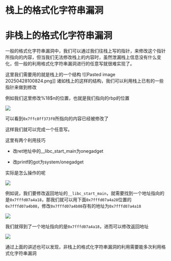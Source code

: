 # 栈上的格式化字符串漏洞

# 非栈上的格式化字符串漏洞
一般的格式化字符串漏洞中，我们可以通过我们往栈上写的指针，来修改这个指针所指向的内容，但当我们无法修改栈上的内容时，虽然泄漏栈上信息没有什么变化，但一般的利用格式化字符串漏洞进行的任意写就很难实现了。

这里我们需要用的就是栈上的一个结构
![[Pasted image 20250428100824.png]]
诸如栈上的这样的结构，我们可以利用栈上已有的一些指针来做到修改

例如我们这里修改%18$n的位置，也就是我们指向的rbp的位置

![](https://hnusec-team.feishu.cn/space/api/box/stream/download/asynccode/?code=NWM2NDk3MTE5ZmMwMzE2ZjUyMTFiMDc0ZjhiYjlkMDZfemZ4UDNWNm96NldlMHpCcFZZWUJxdVZRbnNLckozdG1fVG9rZW46WHN6Q2JsNlhob1MySlZ4M2lkUGN5Q0F0bjVmXzE3NDUxMzc2MzM6MTc0NTE0MTIzM19WNA)

可以看到`0x7ffc8ff373f0`所指向的内容已经被修改了

这样我们就可以完成一个任意写。

这里有两个利用技巧

- 改ret地址中的__libc_start_main为onegadget
    
- 改printf的got为system/onegadget
    

  

实际是怎么操作的呢

![](https://hnusec-team.feishu.cn/space/api/box/stream/download/asynccode/?code=NWMxMmIxMTY2ODY3MzlhMGQyODgxZWFhNWQ3ZTQ2NTJfTUg0c0VtRkgxOVpwTFkwVWhKMUhYZ3d6OUlwVzgzMDBfVG9rZW46VFJzeGJzNXFxb2ZqOG54ZGdzT2NlenBwbmlnXzE3NDUxMzc2MzM6MTc0NTE0MTIzM19WNA)

例如说，我们要修改返回地址的`__libc_start_main`，就需要找到一个地址指向的是`0x7fffd07a4a18`，那我们就可以用下面`0x7fffd07a4a28`位置的`0x7fffd07a4b08`，修改`0x7fffd07a4b08`存有的地址为`0x7fffd07a4a18`

![](https://hnusec-team.feishu.cn/space/api/box/stream/download/asynccode/?code=MTZhNjJkYjgxYjdmOTE1OGMwYzEwMjlmZTRmNGY3NDBfMEFYUVRKV0Y4N3V4RG5FcGx2VUdnclk5M25POTJJVmdfVG9rZW46SkpMM2J2ZjNxb0VlVFh4ZTRoRmNzaW9PbkVkXzE3NDUxMzc2MzM6MTc0NTE0MTIzM19WNA)

我们就得到了一个地址指向的是`0x7fffd07a4a18`，进而可以修改返回地址

![](https://hnusec-team.feishu.cn/space/api/box/stream/download/asynccode/?code=ZmFhNGMyYmQyYmI0Nzg2ZjU5MTgwNjA2Yzk2OWQwN2RfVEljTUx6MEM3U1g0T0xsWWxlU1hmWFBUb1JpZ3ZpdUhfVG9rZW46RFJJNmJ6aXd4b3BxTWp4WDB1R2M1ckJzbkpiXzE3NDUxMzc2MzM6MTc0NTE0MTIzM19WNA)

通过上面的讲述也可以发现，非栈上的格式化字符串漏洞的利用需要能多次利用格式化字符串漏洞